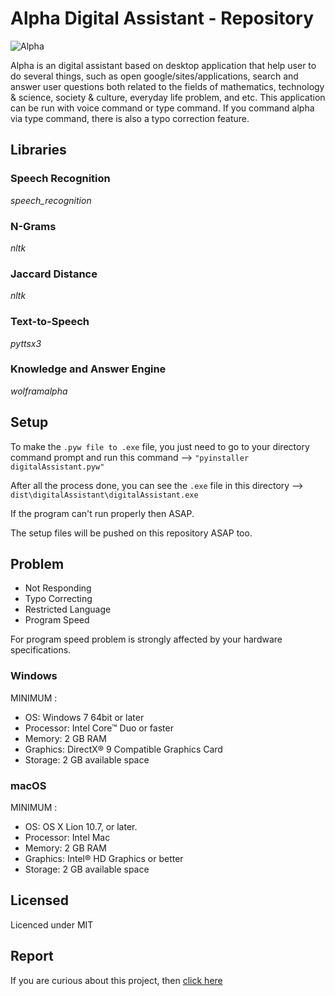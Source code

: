 # Alpha Digital Assistant - Repository

![Alpha](https://user-images.githubusercontent.com/73384433/195319641-fb10067a-ed9b-4066-9a3f-72e4dbca965d.jpg)
 
Alpha is an digital assistant based on desktop application that help user to do several things, such as open google/sites/applications, search and answer user questions both related to the fields of mathematics, technology & science, society & culture, everyday life problem, and etc. This application can be run with voice command or type command. If you command alpha via type command, there is also a typo correction feature.

## Libraries

### Speech Recognition
*speech_recognition*

### N-Grams
*nltk*

### Jaccard Distance
*nltk*

### Text-to-Speech
*pyttsx3*

### Knowledge and Answer Engine
*wolframalpha*

## Setup

To make the `.pyw file to .exe` file, you just need to go to your directory command prompt and run this command --> `"pyinstaller digitalAssistant.pyw"`

After all the process done, you can see the `.exe` file in this directory --> `dist\digitalAssistant\digitalAssistant.exe`

If the program can't run properly then ASAP.

The setup files will be pushed on this repository ASAP too.

## Problem

* Not Responding
* Typo Correcting
* Restricted Language
* Program Speed

For program speed problem is strongly affected by your hardware specifications.

### Windows
MINIMUM :
* OS: Windows 7 64bit or later
* Processor: Intel Core™ Duo or faster
* Memory: 2 GB RAM
* Graphics: DirectX® 9 Compatible Graphics Card
* Storage: 2 GB available space

### macOS
MINIMUM :
* OS: OS X Lion 10.7, or later.
* Processor: Intel Mac
* Memory: 2 GB RAM
* Graphics: Intel® HD Graphics or better
* Storage: 2 GB available space

## Licensed
Licenced under MIT

## Report
If you are curious about this project, then [click here](https://github.com/GWENTzy/Digital-Assistant-Desktop-App/blob/main/Digital%20Assistant%20Based%20On%20Desktop%20Application%20Using%20Speech%20Recognition%20And%20Text%20To%20Speech%20With%20Typocorrecting.pdf)
